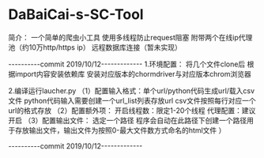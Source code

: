 # DaBaiCai-s-SC-Tool
简介：
一个简单的爬虫小工具
使用多线程防止request阻塞
附带两个在线ip代理池（约10万http/https ip）
远程数据库连接（暂未实现）

----------commit 2019/10/12-------------
1.环境配置：
将几个文件clone后 根据import内容安装依赖库
安装对应版本的chormdriver与对应版本chrom浏览器

2.编译运行laucher.py
（1）配置输入格式：单个url/python代码生成url/载入csv文件
python代码输入需要创建一个url_list列表存放url
csv文件按照每行对应一个url的格式存放
（2）配置额外项：
开启线程数：限定1-20个线程 
代理配置：建议开启
（3）配置输出文件：
选定一个路径 程序会自动在此路径下创建一个路径用于存放输出文件，输出文件为按照0-最大文件数方式命名的html文件
）

----------commit 2019/10/12-------------
